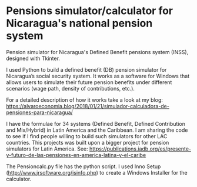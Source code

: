 # Pensions simulator/calculator for Nicaragua's national pension system
Pension simulator for Nicaragua's Defined Benefit pensions system (INSS), designed with Tkinter. 

I used Python to build a defined benefit (DB) pension simulator for Nicaragua’s social security system. It works as a software for Windows that allows users to simulate their future pension benefits under different scenarios (wage path, density of contributions, etc.). 

For a detailed description of how it works take a look at my blog:
https://alvaroeconomia.blog/2018/01/21/simulador-calculadora-de-pensiones-para-nicaragua/

I have the formulae for 34 systems (Defined Benefit, Defined Contribution and Mix/Hybrid) in Latin America and the Caribbean. I am sharing the code to see if I find people willing to build such simulators for other LAC countries. This projects was built upon a bigger project for pension simulators for Latin America. See:
https://publications.iadb.org/es/presente-y-futuro-de-las-pensiones-en-america-latina-y-el-caribe

The Pensioncalc.py file has the python script. I used Inno Setup (http://www.jrsoftware.org/isinfo.php) to create a Windows Installer for the calculator.
